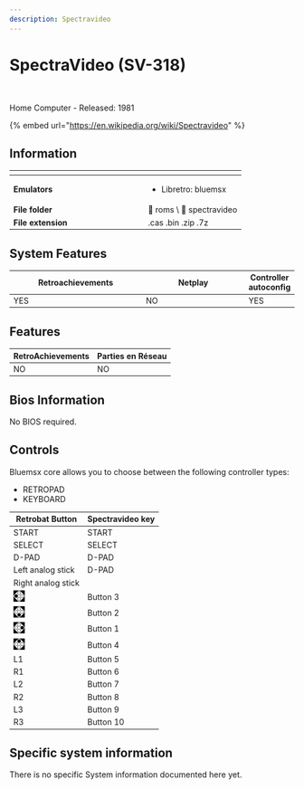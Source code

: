 ```yaml
---
description: Spectravideo
---
```


# SpectraVideo (SV-318)

<div align="left">

<figure><picture><source srcset="https://raw.githubusercontent.com/fabricecaruso/es-theme-carbon/91d85c7849cc550b0cac4e75cb8e0923d3b61b5e/art/logos/spectravideo-w.svg" media="(prefers-color-scheme: dark)"><img src="https://i.imgur.com/v1P1Ezx.png" alt=""></picture><figcaption></figcaption></figure>

</div>

Home Computer - Released: 1981

{% embed url="https://en.wikipedia.org/wiki/Spectravideo" %}

## Information

<table data-header-hidden><thead><tr><th width="224"></th><th></th></tr></thead><tbody><tr><td><strong>Emulators</strong></td><td><ul><li>Libretro: bluemsx</li></ul></td></tr><tr><td><strong>File folder</strong></td><td><span data-gb-custom-inline data-tag="emoji" data-code="1f4c2">📂</span> roms \ <span data-gb-custom-inline data-tag="emoji" data-code="1f4c2">📂</span> spectravideo</td></tr><tr><td><strong>File extension</strong></td><td>.cas .bin .zip .7z</td></tr></tbody></table>

## System Features

<table><thead><tr><th width="245">Retroachievements</th><th width="200">Netplay</th><th>Controller autoconfig</th></tr></thead><tbody><tr><td>YES</td><td>NO</td><td>YES</td></tr></tbody></table>

## Features

| RetroAchievements | Parties en Réseau |
| ----------------- | ----------------- |
| NO                | NO                |

## Bios Information

No BIOS required.

## Controls

Bluemsx core allows you to choose between the following controller types:

* RETROPAD
* KEYBOARD

| Retrobat Button                                | Spectravideo key |
| ---------------------------------------------- | ---------------- |
| START                                          | START            |
| SELECT                                         | SELECT           |
| D-PAD                                          | D-PAD            |
| Left analog stick                              | D-PAD            |
| Right analog stick                             |                  |
| ![](<../../../.gitbook/assets/image (43).png>) | Button 3         |
| ![](<../../../.gitbook/assets/image (25).png>) | Button 2         |
| ![](<../../../.gitbook/assets/image (11).png>) | Button 1         |
| ![](<../../../.gitbook/assets/image (45).png>) | Button 4         |
| L1                                             | Button 5         |
| R1                                             | Button 6         |
| L2                                             | Button 7         |
| R2                                             | Button 8         |
| L3                                             | Button 9         |
| R3                                             | Button 10        |

## Specific system information

There is no specific System information documented here yet.
